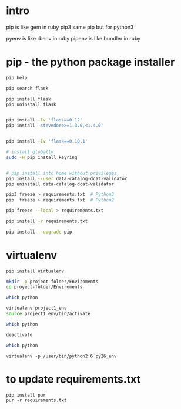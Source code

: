 # intro

pip     is like gem in ruby
pip3       same pip but for python3

pyenv   is like rbenv in ruby
pipenv  is like bundler in ruby


# pip - the python package installer



```bash
pip help

pip search flask

pip install flask
pip uninstall flask


pip install -Iv 'flask==0.12'
pip install 'stevedore>=1.3.0,<1.4.0'


pip install -Iv 'flask==0.10.1'
```



```bash
# install globally
sudo -H pip install keyring


# pip install into home without privileges
pip install --user data-catalog-dcat-validator
pip uninstall data-catalog-dcat-validator
```




```bash
pip3 freeze > requirements.txt  # Python3
pip  freeze > requirements.txt  # Python2

pip freeze --local > requirements.txt
```



```bash
pip install -r requirements.txt
```


```bash
pip install --upgrade pip
```



# virtualenv



```bash
pip install virtualenv

mkdir -p project-folder/Enviroments
cd proyect-folder/Enviroments

which python

virtualenv project1_env
source project1_env/bin/activate

which python

deactivate 

which python
```



```
virtualenv -p /user/bin/python2.6 py26_env
```



# to update requirements.txt


```
pip install pur
pur -r requirements.txt
```